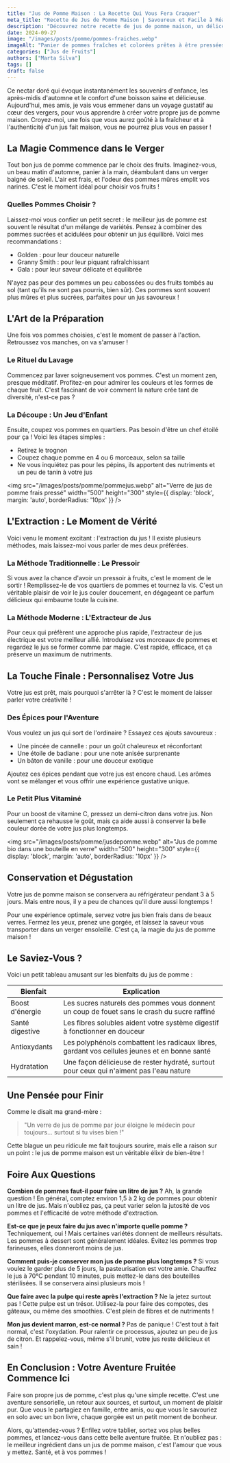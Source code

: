 ```yaml
---
title: "Jus de Pomme Maison : La Recette Qui Vous Fera Craquer"
meta_title: "Recette de Jus de Pomme Maison | Savoureux et Facile à Réaliser"
description: "Découvrez notre recette de jus de pomme maison, un délice rafraîchissant et sain. Des astuces pour choisir vos pommes et des idées de variantes pour surprendre vos papilles."
date: 2024-09-27
image: "/images/posts/pomme/pommes-fraiches.webp"
imageAlt: "Panier de pommes fraîches et colorées prêtes à être pressées"
categories: ["Jus de Fruits"]
authors: ["Marta Silva"]
tags: []
draft: false
---
```

Ce nectar doré qui évoque instantanément les souvenirs d'enfance, les après-midis d'automne et le confort d'une boisson saine et délicieuse. Aujourd'hui, mes amis, je vais vous emmener dans un voyage gustatif au cœur des vergers, pour vous apprendre à créer votre propre jus de pomme maison. Croyez-moi, une fois que vous aurez goûté à la fraîcheur et à l'authenticité d'un jus fait maison, vous ne pourrez plus vous en passer !

## La Magie Commence dans le Verger

Tout bon jus de pomme commence par le choix des fruits. Imaginez-vous, un beau matin d'automne, panier à la main, déambulant dans un verger baigné de soleil. L'air est frais, et l'odeur des pommes mûres emplit vos narines. C'est le moment idéal pour choisir vos fruits !

### Quelles Pommes Choisir ?

Laissez-moi vous confier un petit secret : le meilleur jus de pomme est souvent le résultat d'un mélange de variétés. Pensez à combiner des pommes sucrées et acidulées pour obtenir un jus équilibré. Voici mes recommandations :

- Golden : pour leur douceur naturelle
- Granny Smith : pour leur piquant rafraîchissant
- Gala : pour leur saveur délicate et équilibrée

N'ayez pas peur des pommes un peu cabossées ou des fruits tombés au sol (tant qu'ils ne sont pas pourris, bien sûr). Ces pommes sont souvent plus mûres et plus sucrées, parfaites pour un jus savoureux !

## L'Art de la Préparation

Une fois vos pommes choisies, c'est le moment de passer à l'action. Retroussez vos manches, on va s'amuser !

### Le Rituel du Lavage

Commencez par laver soigneusement vos pommes. C'est un moment zen, presque méditatif. Profitez-en pour admirer les couleurs et les formes de chaque fruit. C'est fascinant de voir comment la nature crée tant de diversité, n'est-ce pas ?

### La Découpe : Un Jeu d'Enfant

Ensuite, coupez vos pommes en quartiers. Pas besoin d'être un chef étoilé pour ça ! Voici les étapes simples :

- Retirez le trognon
- Coupez chaque pomme en 4 ou 6 morceaux, selon sa taille
- Ne vous inquiétez pas pour les pépins, ils apportent des nutriments et un peu de tanin à votre jus

<img src="/images/posts/pomme/pommejus.webp" alt="Verre de jus de pomme frais pressé" width="500" height="300" style={{ display: 'block', margin: 'auto', borderRadius: '10px' }} /> 


## L'Extraction : Le Moment de Vérité

Voici venu le moment excitant : l'extraction du jus ! Il existe plusieurs méthodes, mais laissez-moi vous parler de mes deux préférées.

### La Méthode Traditionnelle : Le Pressoir

Si vous avez la chance d'avoir un pressoir à fruits, c'est le moment de le sortir ! Remplissez-le de vos quartiers de pommes et tournez la vis. C'est un véritable plaisir de voir le jus couler doucement, en dégageant ce parfum délicieux qui embaume toute la cuisine.

### La Méthode Moderne : L'Extracteur de Jus

Pour ceux qui préfèrent une approche plus rapide, l'extracteur de jus électrique est votre meilleur allié. Introduisez vos morceaux de pommes et regardez le jus se former comme par magie. C'est rapide, efficace, et ça préserve un maximum de nutriments.

## La Touche Finale : Personnalisez Votre Jus

Votre jus est prêt, mais pourquoi s'arrêter là ? C'est le moment de laisser parler votre créativité !

### Des Épices pour l'Aventure

Vous voulez un jus qui sort de l'ordinaire ? Essayez ces ajouts savoureux :

- Une pincée de cannelle : pour un goût chaleureux et réconfortant
- Une étoile de badiane : pour une note anisée surprenante
- Un bâton de vanille : pour une douceur exotique

Ajoutez ces épices pendant que votre jus est encore chaud. Les arômes vont se mélanger et vous offrir une expérience gustative unique.

### Le Petit Plus Vitaminé

Pour un boost de vitamine C, pressez un demi-citron dans votre jus. Non seulement ça rehausse le goût, mais ça aide aussi à conserver la belle couleur dorée de votre jus plus longtemps.

<img src="/images/posts/pomme/jusdepomme.webp" alt="Jus de pomme bio dans une bouteille en verre" width="500" height="300" style={{ display: 'block', margin: 'auto', borderRadius: '10px' }} /> 


## Conservation et Dégustation

Votre jus de pomme maison se conservera au réfrigérateur pendant 3 à 5 jours. Mais entre nous, il y a peu de chances qu'il dure aussi longtemps ! 

Pour une expérience optimale, servez votre jus bien frais dans de beaux verres. Fermez les yeux, prenez une gorgée, et laissez la saveur vous transporter dans un verger ensoleillé. C'est ça, la magie du jus de pomme maison !

## Le Saviez-Vous ?

Voici un petit tableau amusant sur les bienfaits du jus de pomme :

| Bienfait | Explication |
|----------|-------------|
| Boost d'énergie | Les sucres naturels des pommes vous donnent un coup de fouet sans le crash du sucre raffiné |
| Santé digestive | Les fibres solubles aident votre système digestif à fonctionner en douceur |
| Antioxydants | Les polyphénols combattent les radicaux libres, gardant vos cellules jeunes et en bonne santé |
| Hydratation | Une façon délicieuse de rester hydraté, surtout pour ceux qui n'aiment pas l'eau nature |

## Une Pensée pour Finir

Comme le disait ma grand-mère : 

> "Un verre de jus de pomme par jour éloigne le médecin pour toujours... surtout si tu vises bien !"

Cette blague un peu ridicule me fait toujours sourire, mais elle a raison sur un point : le jus de pomme maison est un véritable élixir de bien-être !

## Foire Aux Questions

**Combien de pommes faut-il pour faire un litre de jus ?**
Ah, la grande question ! En général, comptez environ 1,5 à 2 kg de pommes pour obtenir un litre de jus. Mais n'oubliez pas, ça peut varier selon la jutosité de vos pommes et l'efficacité de votre méthode d'extraction.

**Est-ce que je peux faire du jus avec n'importe quelle pomme ?**
Techniquement, oui ! Mais certaines variétés donnent de meilleurs résultats. Les pommes à dessert sont généralement idéales. Évitez les pommes trop farineuses, elles donneront moins de jus.

**Comment puis-je conserver mon jus de pomme plus longtemps ?**
Si vous voulez le garder plus de 5 jours, la pasteurisation est votre amie. Chauffez le jus à 70°C pendant 10 minutes, puis mettez-le dans des bouteilles stérilisées. Il se conservera ainsi plusieurs mois !

**Que faire avec la pulpe qui reste après l'extraction ?**
Ne la jetez surtout pas ! Cette pulpe est un trésor. Utilisez-la pour faire des compotes, des gâteaux, ou même des smoothies. C'est plein de fibres et de nutriments !

**Mon jus devient marron, est-ce normal ?**
Pas de panique ! C'est tout à fait normal, c'est l'oxydation. Pour ralentir ce processus, ajoutez un peu de jus de citron. Et rappelez-vous, même s'il brunit, votre jus reste délicieux et sain !

## En Conclusion : Votre Aventure Fruitée Commence Ici

Faire son propre jus de pomme, c'est plus qu'une simple recette. C'est une aventure sensorielle, un retour aux sources, et surtout, un moment de plaisir pur. Que vous le partagiez en famille, entre amis, ou que vous le savouriez en solo avec un bon livre, chaque gorgée est un petit moment de bonheur.

Alors, qu'attendez-vous ? Enfilez votre tablier, sortez vos plus belles pommes, et lancez-vous dans cette belle aventure fruitée. Et n'oubliez pas : le meilleur ingrédient dans un jus de pomme maison, c'est l'amour que vous y mettez. Santé, et à vos pommes !